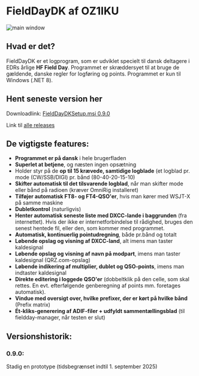 # FieldDayDK af OZ1IKU
![main window](https://github.com/MartinChristiansen/FieldDayDK/blob/master/screenshot.png)
## Hvad er det?
FieldDayDK er et logprogram, som er udviklet specielt til dansk deltagere i EDRs årlige **HF Field Day**. Programmet er skræddersyet til at bruge de gældende, danske regler for logføring og points. Programmet er kun til Windows (.NET 8).

## Hent seneste version her
Downloadlink: [FieldDayDKSetup.msi 0.9.0](https://github.com/MartinChristiansen/FieldDayDK/releases/download/v0.9.0/FieldDayDKSetup.msi)

Link til [alle releases](https://github.com/MartinChristiansen/FieldDayDK/releases)


## De vigtigste features:
- **Programmet er på dansk** i hele brugerfladen
- **Superlet at betjene**, og næsten ingen opsætning
- Holder styr på de **op til 15 krævede, samtidige logblade** (et logblad pr. mode (CW/SSB/DIGI) pr. bånd (80-40-20-15-10)
- **Skifter automatisk til det tilsvarende logblad**, når man skifter mode eller bånd på radioen (kræver OmniRig installeret)
- **Tilføjer automatisk FT8- og FT4-QSO'er**, hvis man kører med WSJT-X på samme maskine
- **Dubletkontrol** (naturligvis)
- **Henter automatisk seneste liste med DXCC-lande i baggrunden** (fra internettet). Hvis der ikke er internetforbindelse til rådighed, bruges den senest hentede fil, eller den, som kommer med programmet.
- **Automatisk, kontinuerlig pointudregning**, både pr.bånd og totalt
- **Løbende opslag og visning af DXCC-land**, alt imens man taster kaldesignal
- **Løbende opslag og visning af navn på modpart**, imens man taster kaldesignal (QRZ.com-opslag)
- **Løbende indikering af multiplier, dublet og QSO-points**, imens man indtaster kaldesignal
- **Direkte editering i loggede QSO'er** (dobbeltklik på den celle, som skal rettes. En evt. efterfølgende genberegning af points mm. foretages automatisk).
- **Vindue med oversigt over, hvilke prefixer, der er kørt på hvilke bånd** (Prefix matrix)
- **Ét-kliks-generering af ADIF-filer + udfyldt sammentællingsblad** (til fieldday-manager, når testen er slut)
  
## Versionshistorik:
### 0.9.0:
Stadig en prototype (tidsbegrænset indtil 1. september 2025)

